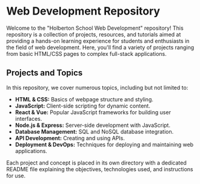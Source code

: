 
#  Web Development Repository

Welcome to the "Holberton School Web Development" repository! This repository is a collection of projects, resources, and tutorials aimed at providing a hands-on learning experience for students and enthusiasts in the field of web development. Here, you'll find a variety of projects ranging from basic HTML/CSS pages to complex full-stack applications.


## Projects and Topics

In this repository, we cover numerous topics, including but not limited to:

-   **HTML & CSS:** Basics of webpage structure and styling.
-   **JavaScript:** Client-side scripting for dynamic content.
-   **React & Vue:** Popular JavaScript frameworks for building user interfaces.
-   **Node.js & Express:** Server-side development with JavaScript.
-   **Database Management:** SQL and NoSQL database integration.
-   **API Development:** Creating and using APIs.
-   **Deployment & DevOps:** Techniques for deploying and maintaining web applications.

Each project and concept is placed in its own directory with a dedicated README file explaining the objectives, technologies used, and instructions for use.
